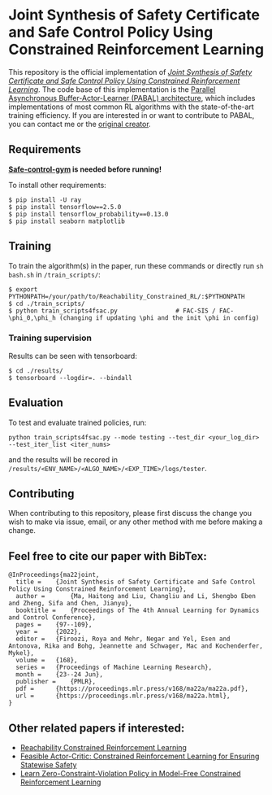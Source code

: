 # Joint Synthesis of Safety Certificate and Safe Control Policy Using Constrained Reinforcement Learning

This repository is the official implementation of [*Joint Synthesis of Safety Certificate and Safe Control Policy Using Constrained Reinforcement Learning*](https://proceedings.mlr.press/v168/ma22a.html).
The code base of this implementation is the [Parallel Asynchronous Buffer-Actor-Learner (PABAL) architecture](https://github.com/idthanm/mpg),
which includes implementations of most common RL algorithms with the state-of-the-art training efficiency.
If you are interested in or want to contribute to PABAL, you can contact me or the [original creator](https://github.com/idthanm).

## Requirements
**[Safe-control-gym](https://github.com/ManUtdMoon/safe-control-gym) is needed before running!**

To install other requirements:

```setup up your anaconda env or virtualenv in python 3.6 (Higher version may be mot compatible with safety-gym)
$ pip install -U ray
$ pip install tensorflow==2.5.0
$ pip install tensorflow_probability==0.13.0
$ pip install seaborn matplotlib
```

## Training
To train the algorithm(s) in the paper, run these commands or directly run `sh bash.sh` in `/train_scripts/`:
```train
$ export PYTHONPATH=/your/path/to/Reachability_Constrained_RL/:$PYTHONPATH
$ cd ./train_scripts/
$ python train_scripts4fsac.py                # FAC-SIS / FAC-\phi_0,\phi_h (changing if updating \phi and the init \phi in config)
```


### Training supervision
Results can be seen with tensorboard:
```
$ cd ./results/
$ tensorboard --logdir=. --bindall
```

## Evaluation
To test and evaluate trained policies, run:

```test
python train_scripts4fsac.py --mode testing --test_dir <your_log_dir> --test_iter_list <iter_nums>
```
and the results will be recored in `/results/<ENV_NAME>/<ALGO_NAME>/<EXP_TIME>/logs/tester`.

## Contributing
When contributing to this repository, please first discuss the change you wish to make via issue, email, or any other method with me before making a change.

## Feel free to cite our paper with BibTex:
```
@InProceedings{ma22joint,
  title = 	 {Joint Synthesis of Safety Certificate and Safe Control Policy Using Constrained Reinforcement Learning},
  author =       {Ma, Haitong and Liu, Changliu and Li, Shengbo Eben and Zheng, Sifa and Chen, Jianyu},
  booktitle = 	 {Proceedings of The 4th Annual Learning for Dynamics and Control Conference},
  pages = 	 {97--109},
  year = 	 {2022},
  editor = 	 {Firoozi, Roya and Mehr, Negar and Yel, Esen and Antonova, Rika and Bohg, Jeannette and Schwager, Mac and Kochenderfer, Mykel},
  volume = 	 {168},
  series = 	 {Proceedings of Machine Learning Research},
  month = 	 {23--24 Jun},
  publisher =    {PMLR},
  pdf = 	 {https://proceedings.mlr.press/v168/ma22a/ma22a.pdf},
  url = 	 {https://proceedings.mlr.press/v168/ma22a.html},
}

```
## Other related papers if interested:
* [Reachability Constrained Reinforcement Learning](https://arxiv.org/abs/2205.07536)
* [Feasible Actor-Critic: Constrained Reinforcement Learning for Ensuring Statewise Safety](https://arxiv.org/abs/2105.10682)
* [Learn Zero-Constraint-Violation Policy in Model-Free Constrained Reinforcement Learning](https://arxiv.org/abs/2111.12953)
